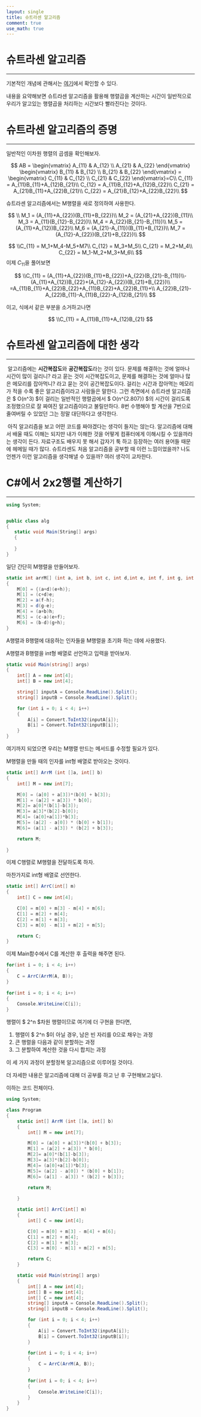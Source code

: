 ```yaml
---
layout:	single
title: 슈트라센 알고리즘
comment: true
use_math: true
---
```


# 슈트라센 알고리즘

---

기본적인 개념에 관해서는 [여기]([https://ko.wikipedia.org/wiki/%EC%8A%88%ED%8A%B8%EB%9D%BC%EC%84%BC_%EC%95%8C%EA%B3%A0%EB%A6%AC%EC%A6%98](https://ko.wikipedia.org/wiki/슈트라센_알고리즘))에서 확인할 수 있다.

내용을 요약해보면 슈트라센 알고리즘을 활용해 행렬곱을 계산하는 시간이 일반적으로 우리가 알고있는 행렬곱을 처리하는 시간보다 빨라진다는 것이다.



# 슈트라센 알고리즘의 증명

---

일반적인 이차원 행렬의 곱셈을 확인해보자.



$$
AB = \begin{vmatrix} A_{11} & A_{12} \\ A_{21} & A_{22} \end{vmatrix} \begin{vmatrix} B_{11} & B_{12} \\ B_{21} & B_{22} \end{vmatrix} = \begin{vmatrix} C_{11} & C_{12} \\ C_{21} & C_{22} \end{vmatrix}=C\\
C_{11} = A_{11}B_{11}+A_{12}B_{21}\\
C_{12} = A_{11}B_{12}+A_{12}B_{22}\\
C_{21} = A_{21}B_{11}+A_{22}B_{21}\\
C_{22} = A_{21}B_{12}+A_{22}B_{22}\\
$$

슈트라센 알고리즘에서는 M행렬을 새로 정의하여 사용한다.



$$
\\
M_1 = (A_{11}+A_{22})(B_{11}+B_{22})\\
M_2 = (A_{21}+A_{22})B_{11}\\
M_3 = A_{11}(B_{12}-B_{22})\\
M_4 = A_{22}(B_{21}-B_{11})\\
M_5 = (A_{11}+A_{12})B_{22}\\
M_6 = (A_{21}-A_{11})(B_{11}+B_{12})\\
M_7 = (A_{12}-A_{22})(B_{21}+B_{22})\\
$$

$$
\\C_{11} = M_1+M_4-M_5+M7\\
C_{12} = M_3+M_5\\
C_{21} = M_2+M_4\\
C_{22} = M_1-M_2+M_3+M_6\\
$$
이제 $C_{11}$을 풀어보면


$$
\\C_{11} = (A_{11}+A_{22})(B_{11}+B_{22})+A_{22}(B_{21}-B_{11})\\-
(A_{11}+A_{12})B_{22}+(A_{12}-A_{22})(B_{21}+B_{22})\\
=A_{11}B_{11}+A_{22}B_{22}+A_{11}B_{22}+A_{22}B_{11}+\\
A_{22}B_{21}-A_{22}B_{11}-A_{11}B_{22}-A_{12}B_{21}\\
$$


이고, 식에서 같은 부분을 소거하고나면


$$
\\C_{11} = A_{11}B_{11}+A_{12}B_{21}
$$


# 슈트라센 알고리즘에 대한 생각

---

​    알고리즘에는 **시간복잡도**와 **공간복잡도**라는 것이 있다. 문제를 해결하는 것에 얼마나 시간이 많이 걸리니? 라고 묻는 것이 시간복잡도이고, 문제를 해결하는 것에 얼마나 많은 메모리를 잡아먹니? 라고 묻는 것이 공간복잡도이다. 걸리는 시간과 잡아먹는 메모리가 적을 수록 좋은 알고리즘이라고 사람들은 말한다. 그런 측면에서 슈트라센 알고리즘은 $ O(n^3) $이 걸리는 일반적인 행렬곱에서 $ O(n^{2.807}) $의 시간이 걸리도록 조정했으므로 잘 짜여진 알고리즘이라고 불릴만하다. 8번 수행해야 할 계산을 7번으로 줄여버릴 수 있었던 그는 정말 대단하다고 생각한다.

​    아직 알고리즘을 보고 어떤 코드를 짜야겠다는 생각이 들지는 않는다. 알고리즘에 대해서 배울 때도 이해는 되지만 내가 이해한 것을 어떻게 컴퓨터에게 이해시킬 수 있을까라는 생각이 든다. 자료구조도 배우지 못 해서 갑자기 툭 하고 등장하는 여러 용어들 때문에 헤메일 때가 많다. 슈트라센도 처음 알고리즘을 공부할 때 이런 느낌이었을까? 나도 언젠가 이런 알고리즘을 생각해낼 수 있을까? 여러 생각이 교차한다.



# C#에서 2x2행렬 계산하기

---

 ```c#
using System;


public class alg
{
    static void Main(String[] args)
    {
        
    }
}
 ```

일단 간단히 M행렬을 만들어보자.

```c#
static int arrM[] (int a, int b, int c, int d,int e, int f, int g, int h)
{
    M[0] = {(a+d)(e+h)};
    M[1] = (c+d)e;
    M[2] = a(f-h);
    M[3] = d(g-e);
    M[4] = (a+b)h;
    M[5] = (c-a)(e+f);
    M[6] = (b-d)(g+h);
}
```



A행렬과 B행렬에 대응하는 인자들을 M행렬을 초기화 하는 데에 사용했다.

A행렬과 B행렬을 int형 배열로 선언하고 입력을 받아보자.

```c#
static void Main(string[] args)
{
    int[] A = new int[4];
    int[] B = new int[4];

    string[] inputA = Console.ReadLine().Split();
    string[] inputB = Console.ReadLine().Split();

    for (int i = 0; i < 4; i++)
    {
        A[i] = Convert.ToInt32(inputA[i]);
        B[i] = Convert.ToInt32(inputB[i]);
    }
}
```



여기까지 되었으면 우리는 M행렬 만드는 메서드를 수정할 필요가 있다.

M행렬을 만들 때의 인자를 int형 배열로 받아오는 것이다.

```c#
static int[] ArrM (int []a, int[] b)
{
    int[] M = new int[7];

    M[0] = (a[0] + a[3])*(b[0] + b[3]);
    M[1] = (a[2] + a[3]) * b[0];
    M[2]= a[0]*(b[1]-b[3]);
    M[3]= a[3]*(b[2]-b[0]);
    M[4]= (a[0]+a[1])*b[3];
    M[5]= (a[2] - a[0]) * (b[0] + b[1]);
    M[6]= (a[1] - a[3]) * (b[2] + b[3]);

    return M;
        
}
```

이제 C행렬로 M행렬을 전달하도록 하자.

마찬가지로 int형 배열로 선언한다.

```c#
static int[] ArrC(int[] m)
{
    int[] C = new int[4];

    C[0] = m[0] + m[3] - m[4] + m[6];
    C[1] = m[2] + m[4];
    C[2] = m[1] + m[3];
    C[3] = m[0] - m[1] + m[2] + m[5];

    return C;
}
```

이제 Main함수에서 C를 계산한 후 출력을 해주면 된다.

```c#
for(int i = 0; i < 4; i++)
{
    C = ArrC(ArrM(A, B));
}
        
for(int i = 0; i < 4; i++)
{
    Console.WriteLine(C[i]);
}
```



행렬이 $ 2^n $차원 행렬이므로 여기에 더 구현을 한다면,

1. 행렬이 $ 2^n $이 아닐 경우, 남은 빈 자리를 0으로 채우는 과정
2. 큰 행렬을 다음과 같이 분할하는 과정
3. 그 분할하여 계산한 것을 다시 합치는 과정

이 세 가지 과정이 분할정복 알고리즘으로 이루어질 것이다. 

더 자세한 내용은 알고리즘에 대해 더 공부를 하고 난 후 구현해보고싶다.







이하는 코드 전체이다.

```c#
using System;

class Program
{
    static int[] ArrM (int []a, int[] b)
    {
        int[] M = new int[7];

        M[0] = (a[0] + a[3])*(b[0] + b[3]);
        M[1] = (a[2] + a[3]) * b[0];
        M[2]= a[0]*(b[1]-b[3]);
        M[3]= a[3]*(b[2]-b[0]);
        M[4]= (a[0]+a[1])*b[3];
        M[5]= (a[2] - a[0]) * (b[0] + b[1]);
        M[6]= (a[1] - a[3]) * (b[2] + b[3]);

        return M;
        
    }

    static int[] ArrC(int[] m)
    {
        int[] C = new int[4];

        C[0] = m[0] + m[3] - m[4] + m[6];
        C[1] = m[2] + m[4];
        C[2] = m[1] + m[3];
        C[3] = m[0] - m[1] + m[2] + m[5];

        return C;
    }

    static void Main(string[] args)
    {
        int[] A = new int[4];
        int[] B = new int[4];
        int[] C = new int[4];
        string[] inputA = Console.ReadLine().Split();
        string[] inputB = Console.ReadLine().Split();

        for (int i = 0; i < 4; i++)
        {
            A[i] = Convert.ToInt32(inputA[i]);
            B[i] = Convert.ToInt32(inputB[i]);
        }

        for(int i = 0; i < 4; i++)
        {
            C = ArrC(ArrM(A, B));
        }
        
        for(int i = 0; i < 4; i++)
        {
            Console.WriteLine(C[i]);
        }
    }
}

```

